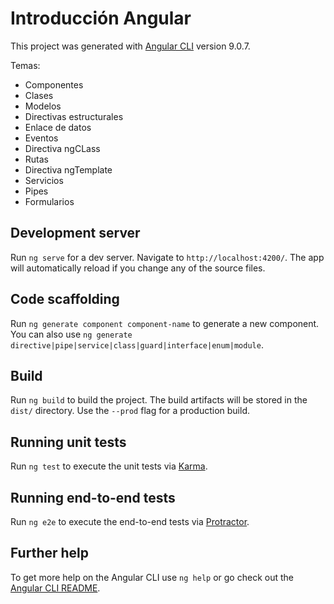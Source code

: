 # Introducción Angular

This project was generated with [Angular CLI](https://github.com/angular/angular-cli) version 9.0.7.

Temas:
- Componentes
- Clases
- Modelos
- Directivas estructurales
- Enlace de datos
- Eventos
- Directiva ngCLass
- Rutas
- Directiva ngTemplate
- Servicios
- Pipes
- Formularios

## Development server

Run `ng serve` for a dev server. Navigate to `http://localhost:4200/`. The app will automatically reload if you change any of the source files.

## Code scaffolding

Run `ng generate component component-name` to generate a new component. You can also use `ng generate directive|pipe|service|class|guard|interface|enum|module`.

## Build

Run `ng build` to build the project. The build artifacts will be stored in the `dist/` directory. Use the `--prod` flag for a production build.

## Running unit tests

Run `ng test` to execute the unit tests via [Karma](https://karma-runner.github.io).

## Running end-to-end tests

Run `ng e2e` to execute the end-to-end tests via [Protractor](http://www.protractortest.org/).

## Further help

To get more help on the Angular CLI use `ng help` or go check out the [Angular CLI README](https://github.com/angular/angular-cli/blob/master/README.md).

